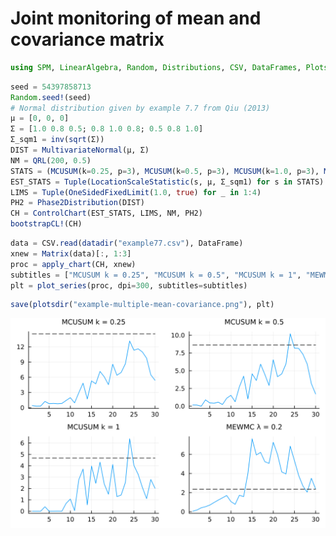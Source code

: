 # Joint monitoring of mean and covariance matrix

```julia
using SPM, LinearAlgebra, Random, Distributions, CSV, DataFrames, Plots
```

```julia
seed = 54397858713
Random.seed!(seed)
# Normal distribution given by example 7.7 from Qiu (2013)
μ = [0, 0, 0]
Σ = [1.0 0.8 0.5; 0.8 1.0 0.8; 0.5 0.8 1.0]
Σ_sqm1 = inv(sqrt(Σ))
DIST = MultivariateNormal(μ, Σ)
NM = QRL(200, 0.5)
STATS = (MCUSUM(k=0.25, p=3), MCUSUM(k=0.5, p=3), MCUSUM(k=1.0, p=3), MEWMC(λ=0.2, p = 3))
EST_STATS = Tuple(LocationScaleStatistic(s, μ, Σ_sqm1) for s in STATS)
LIMS = Tuple(OneSidedFixedLimit(1.0, true) for _ in 1:4)
PH2 = Phase2Distribution(DIST)
CH = ControlChart(EST_STATS, LIMS, NM, PH2)
bootstrapCL!(CH)
```

```julia
data = CSV.read(datadir("example77.csv"), DataFrame)
xnew = Matrix(data)[:, 1:3]
proc = apply_chart(CH, xnew)
subtitles = ["MCUSUM k = 0.25", "MCUSUM k = 0.5", "MCUSUM k = 1", "MEWMC λ = 0.2"]
plt = plot_series(proc, dpi=300, subtitles=subtitles)
```

```julia
save(plotsdir("example-multiple-mean-covariance.png"), plt)
```

![example-multiple-mean-covariance](./assets/img/example-multiple-mean-covariance.png)

